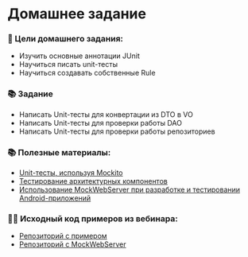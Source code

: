 # Домашнее задание

### 🎯 Цели домашнего задания:

- Изучить основные аннотации JUnit
- Научиться писать unit-тесты
- Научиться создавать собственные Rule

### 📚 Задание

- Написать Unit-тесты для конвертации из DTO в VO
- Написать Unit-тесты для проверки работы DAO
- Написать Unit-тесты для проверки работы репозиториев

### 📚 Полезные материалы:
- [Unit-тесты, используя Mockito](https://androidschool.ru/courses/mockito-unit-tests-with-mvp/)
- [Тестирование архитектурных компонентов](https://androidschool.ru/courses/testing-android-architecture-components/)
- [Использование MockWebServer при разработке и тестировании Android-приложений](https://androidschool.ru/courses/%d0%b8%d1%81%d0%bf%d0%be%d0%bb%d1%8c%d0%b7%d0%be%d0%b2%d0%b0%d0%bd%d0%b8%d0%b5-mockwebserver-%d0%bf%d1%80%d0%b8-%d1%80%d0%b0%d0%b7%d1%80%d0%b0%d0%b1%d0%be%d1%82%d0%ba%d0%b5-%d0%b8-%d1%82%d0%b5%d1%81/)

### 👨‍💻 Исходный код примеров из вебинара:
- [Репозиторий с примером](https://github.com/AndroidStudentClub/best-todo-junit)
- [Репозиторий с MockWebServer](https://github.com/AndroidStudentClub/MockWebServerDemo)




